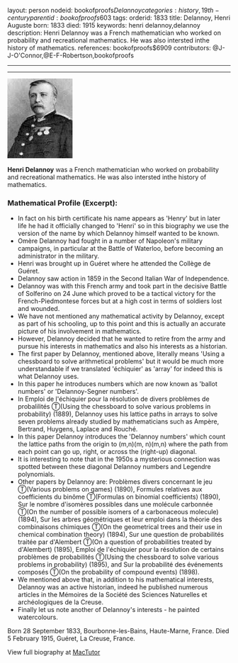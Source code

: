 layout: person
nodeid: bookofproofs$Delannoy
categories: history,19th-century
parentid: bookofproofs$603
tags: 
orderid: 1833
title: Delannoy, Henri Auguste
born: 1833
died: 1915
keywords: henri delannoy,delannoy
description: Henri Delannoy was a French mathematician who worked on probability and recreational mathematics. He was also intersted inthe history of mathematics.
references: bookofproofs$6909
contributors: @J-J-O'Connor,@E-F-Robertson,bookofproofs

---



---

![Delannoy.jpg](https://github.com/bookofproofs/bookofproofs.github.io/blob/main/_sources/_assets/images/portraits/Delannoy.jpg?raw=true)

**Henri Delannoy** was a French mathematician who worked on probability and recreational mathematics. He was also intersted inthe history of mathematics.

### Mathematical Profile (Excerpt):
* In fact on his birth certificate his name appears as 'Henry' but in later life he had it officially changed to 'Henri' so in this biography we use the version of the name by which Delannoy himself wanted to be known.
* Omère Delannoy had fought in a number of Napoleon's military campaigns, in particular at the Battle of Waterloo, before becoming an administrator in the military.
* Henri was brought up in Guéret where he attended the Collège de Guéret.
* Delannoy saw action in 1859 in the Second Italian War of Independence.
* Delannoy was with this French army and took part in the decisive Battle of Solferino on 24 June which proved to be a tactical victory for the French-Piedmontese forces but at a high cost in terms of soldiers lost and wounded.
* We have not mentioned any mathematical activity by Delannoy, except as part of his schooling, up to this point and this is actually an accurate picture of his involvement in mathematics.
* However, Delannoy decided that he wanted to retire from the army and pursue his interests in mathematics and also his interests as a historian.
* The first paper by Delannoy, mentioned above, literally means 'Using a chessboard to solve arithmetical problems' but it would be much more understandable if we translated 'échiquier' as 'array' for indeed this is what Delannoy uses.
* In this paper he introduces numbers which are now known as 'ballot numbers' or 'Delannoy-Segner numbers'.
* In Emploi de l'échiquier pour la résolution de divers problèmes de probalilités Ⓣ(Using the chessboard to solve various problems in probability) (1889), Delannoy uses his lattice paths in arrays to solve seven problems already studied by mathematicians such as Ampère, Bertrand, Huygens, Laplace and Rouché.
* In this paper Delannoy introduces the 'Delannoy numbers' which count the lattice paths from the origin to (m,n)(m, n)(m,n) where the path from each point can go up, right, or across the (right-up) diagonal.
* It is interesting to note that in the 1950s a mysterious connection was spotted between these diagonal Delannoy numbers and Legendre polynomials.
* Other papers by Delannoy are: Problèmes divers concernant le jeu Ⓣ(Various problems on games) (1890), Formules relatives aux coefficients du binôme Ⓣ(Formulas on binomial coefficients) (1890), Sur le nombre d'isomères possibles dans une molécule carbonnée Ⓣ(On the number of possible isomers of a carbonaceous molecule) (1894), Sur les arbres géométriques et leur emploi dans la théorie des combinaisons chimiques Ⓣ(On the geometrical trees and their use in chemical combination theory) (1894), Sur une question de probabilités traitée par d'Alembert Ⓣ(On a question of probabilities treated by d'Alembert) (1895), Emploi de l'échiquier pour la résolution de certains problèmes de probabilités Ⓣ(Using the chessboard to solve various problems in probability) (1895), and Sur la probabilité des événements composés Ⓣ(On the probability of compound events) (1898).
* We mentioned above that, in addition to his mathematical interests, Delannoy was an active historian, indeed he published numerous articles in the Mémoires de la Société des Sciences Naturelles et archéologiques de la Creuse.
* Finally let us note another of Delannoy's interests - he painted watercolours.

Born 28 September 1833, Bourbonne-les-Bains, Haute-Marne, France. Died 5 February 1915, Guéret, La Creuse, France.

View full biography at [MacTutor](https://mathshistory.st-andrews.ac.uk/Biographies/Delannoy/)

